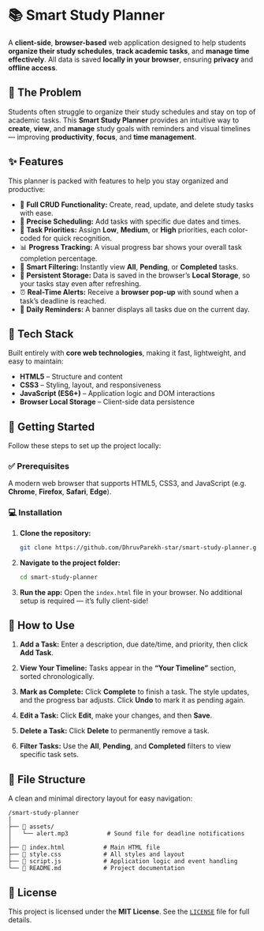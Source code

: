 # 📚 Smart Study Planner

A **client-side**, **browser-based** web application designed to help students **organize their study schedules**, **track academic tasks**, and **manage time effectively**.
All data is saved **locally in your browser**, ensuring **privacy** and **offline access**.



## 🚨 The Problem

Students often struggle to organize their study schedules and stay on top of academic tasks.
This **Smart Study Planner** provides an intuitive way to **create**, **view**, and **manage** study goals with reminders and visual timelines — improving **productivity**, **focus**, and **time management**.



## ✨ Features

This planner is packed with features to help you stay organized and productive:

* 📝 **Full CRUD Functionality:** Create, read, update, and delete study tasks with ease.
* 📅 **Precise Scheduling:** Add tasks with specific due dates and times.
* 🎨 **Task Priorities:** Assign **Low**, **Medium**, or **High** priorities, each color-coded for quick recognition.
* 📊 **Progress Tracking:** A visual progress bar shows your overall task completion percentage.
* 🔎 **Smart Filtering:** Instantly view **All**, **Pending**, or **Completed** tasks.
* 💾 **Persistent Storage:** Data is saved in the browser’s **Local Storage**, so your tasks stay even after refreshing.
* ⏰ **Real-Time Alerts:** Receive a **browser pop-up** with sound when a task’s deadline is reached.
* 🔔 **Daily Reminders:** A banner displays all tasks due on the current day.



## 🧩 Tech Stack

Built entirely with **core web technologies**, making it fast, lightweight, and easy to maintain:

* **HTML5** – Structure and content
* **CSS3** – Styling, layout, and responsiveness
* **JavaScript (ES6+)** – Application logic and DOM interactions
* **Browser Local Storage** – Client-side data persistence



## 🚀 Getting Started

Follow these steps to set up the project locally:

### ✅ Prerequisites

A modern web browser that supports HTML5, CSS3, and JavaScript (e.g. **Chrome**, **Firefox**, **Safari**, **Edge**).

### 💻 Installation

1. **Clone the repository:**

   ```bash
   git clone https://github.com/DhruvParekh-star/smart-study-planner.git
   ```

2. **Navigate to the project folder:**

   ```bash
   cd smart-study-planner
   ```

3. **Run the app:**
   Open the `index.html` file in your browser.
   No additional setup is required — it’s fully client-side!



## 🧠 How to Use

1. **Add a Task:**
   Enter a description, due date/time, and priority, then click **Add Task**.

2. **View Your Timeline:**
   Tasks appear in the **“Your Timeline”** section, sorted chronologically.

3. **Mark as Complete:**
   Click **Complete** to finish a task. The style updates, and the progress bar adjusts.
   Click **Undo** to mark it as pending again.

4. **Edit a Task:**
   Click **Edit**, make your changes, and then **Save**.

5. **Delete a Task:**
   Click **Delete** to permanently remove a task.

6. **Filter Tasks:**
   Use the **All**, **Pending**, and **Completed** filters to view specific task sets.



## 📁 File Structure

A clean and minimal directory layout for easy navigation:

```
/smart-study-planner
│
├── 📂 assets/
│   └── alert.mp3           # Sound file for deadline notifications
│
├── 📄 index.html           # Main HTML file
├── 📄 style.css            # All styles and layout
├── 📄 script.js            # Application logic and event handling
└── 📄 README.md            # Project documentation
```


## 🪪 License

This project is licensed under the **MIT License**.
See the [`LICENSE`](./LICENSE) file for full details.
